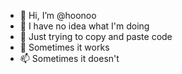 - 👋 Hi, I’m @hoonoo
- 👀 I have no idea what I'm doing
- 🌱 Just trying to copy and paste code
- 💞️ Sometimes it works
- 📫 Sometimes it doesn't

<!---
hoonoo/hoonoo is a ✨ special ✨ repository because its `README.md` (this file) appears on your GitHub profile.
You can click the Preview link to take a look at your changes.
--->
